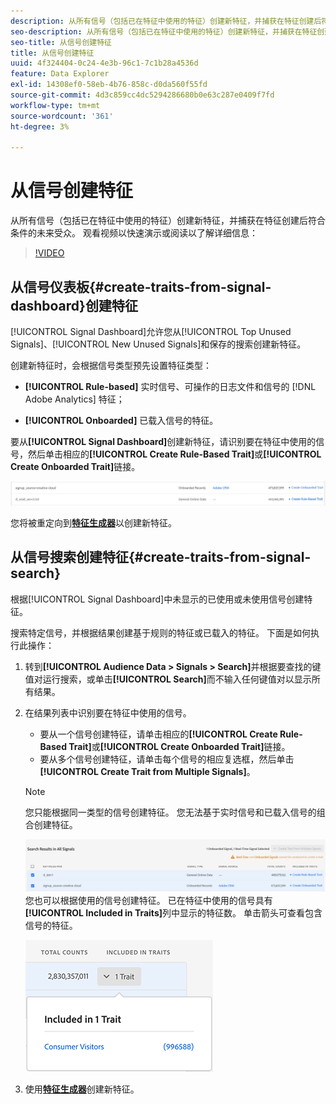 ```yaml
---
description: 从所有信号（包括已在特征中使用的特征）创建新特征，并捕获在特征创建后符合条件的未来受众。
seo-description: 从所有信号（包括已在特征中使用的特征）创建新特征，并捕获在特征创建后符合条件的未来受众。
seo-title: 从信号创建特征
title: 从信号创建特征
uuid: 4f324404-0c24-4e3b-96c1-7c1b28a4536d
feature: Data Explorer
exl-id: 14308ef0-58eb-4b76-858c-d0da560f55fd
source-git-commit: 4d3c859cc4dc5294286680b0e63c287e0409f7fd
workflow-type: tm+mt
source-wordcount: '361'
ht-degree: 3%

---
```


# 从信号创建特征

从所有信号（包括已在特征中使用的特征）创建新特征，并捕获在特征创建后符合条件的未来受众。 观看视频以快速演示或阅读以了解详细信息：

>[!VIDEO](https://video.tv.adobe.com/v/25169/?quality=12)

## 从信号仪表板{#create-traits-from-signal-dashboard}创建特征

[!UICONTROL Signal Dashboard]允许您从[!UICONTROL Top Unused Signals]、[!UICONTROL New Unused Signals]和保存的搜索创建新特征。

创建新特征时，会根据信号类型预先设置特征类型：

* **[!UICONTROL Rule-based]** 实时信号、可操作的日志文件和信号的 [!DNL Adobe Analytics] 特征；

* **[!UICONTROL Onboarded]** 已载入信号的特征。

要从&#x200B;**[!UICONTROL Signal Dashboard]**&#x200B;创建新特征，请识别要在特征中使用的信号，然后单击相应的&#x200B;**[!UICONTROL Create Rule-Based Trait]**&#x200B;或&#x200B;**[!UICONTROL Create Onboarded Trait]**&#x200B;链接。

![](assets/signals-create-trait.png)

您将被重定向到&#x200B;**[特征生成器](../../features/traits/about-trait-builder.md)**&#x200B;以创建新特征。

## 从信号搜索创建特征{#create-traits-from-signal-search}

根据[!UICONTROL Signal Dashboard]中未显示的已使用或未使用信号创建特征。

搜索特定信号，并根据结果创建基于规则的特征或已载入的特征。 下面是如何执行此操作：

1. 转到&#x200B;**[!UICONTROL Audience Data > Signals > Search]**&#x200B;并根据要查找的键值对运行搜索，或单击&#x200B;**[!UICONTROL Search]**&#x200B;而不输入任何键值对以显示所有结果。
2. 在结果列表中识别要在特征中使用的信号。
   * 要从一个信号创建特征，请单击相应的&#x200B;**[!UICONTROL Create Rule-Based Trait]**&#x200B;或&#x200B;**[!UICONTROL Create Onboarded Trait]**&#x200B;链接。
   * 要从多个信号创建特征，请单击每个信号的相应复选框，然后单击&#x200B;**[!UICONTROL Create Trait from Multiple Signals]**。

   >[!NOTE]
   >您只能根据同一类型的信号创建特征。 您无法基于实时信号和已载入信号的组合创建特征。
   >
   > ![](assets/signals-create-trait-search.png)
   >您也可以根据使用的信号创建特征。 已在特征中使用的信号具有&#x200B;**[!UICONTROL Included in Traits]**&#x200B;列中显示的特征数。 单击箭头可查看包含信号的特征。
   >
   >![](assets/signals-used-traits.png)

3. 使用&#x200B;**[特征生成器](../../features/traits/about-trait-builder.md)**&#x200B;创建新特征。
